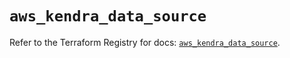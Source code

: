 # `aws_kendra_data_source`

Refer to the Terraform Registry for docs: [`aws_kendra_data_source`](https://registry.terraform.io/providers/hashicorp/aws/4.67.0/docs/resources/kendra_data_source).
